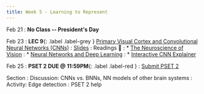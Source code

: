 ```yaml
---
title: Week 5 - Learning to Represent
---
```


Feb 21
: **No Class -- President's Day**

Feb 23
:  **LEC 9**{: .label .label-grey } [Primary Visual Cortex and Convolutional Neural Networks (CNNs)](#)
    : [Slides](https://canvas.harvard.edu/files/14415101/download?download_frd=1)
: Readings 📖
: * [The Neuroscience of Vision](https://canvas.harvard.edu/files/14406796/download?download_frd=1)
: * [Neural Networks and Deep Learning](https://canvas.harvard.edu/files/14406795/download?download_frd=1)
: * [Interactive CNN Explainer](https://poloclub.github.io/cnn-explainer/)

Feb 25
:  **PSET 2 DUE @ 11:59PM**{: .label .label-red } 
    : [Submit PSET 2](https://canvas.harvard.edu/courses/97916/assignments/532855)

Section
: Discussion: CNNs vs. BNNs, NN models of other brain systems
: Activity: Edge detection
: PSET 2 help
